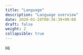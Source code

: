 ```yaml
---
title: "Language"
description: "Language overview"
date: 2020-01-28T00:36:39+09:00
draft: false
weight: 2
collapsible: true
---
```


Hi